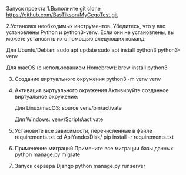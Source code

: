 Запуск проекта
1.Выполните git clone https://github.com/BasTikson/MyCegoTest.git

2.Установка необходимых инструментов.
  Убедитесь, что у вас установлены Python и python3-venv. Если они не установлены, вы можете установить их с помощью следующих команд:

  Для Ubuntu/Debian:
  sudo apt update
  sudo apt install python3 python3-venv
  
  Для macOS (с использованием Homebrew):
  brew install python3

3. Создание виртуального окружения
   python3 -m venv venv

4. Активация виртуального окружения
   Активируйте созданное виртуальное окружение:
   
   Для Linux/macOS:
   source venv/bin/activate
   
   Для Windows:
   venv\Scripts\activate

5. Установите все зависимости, перечисленные в файле requirements.txt
   cd ApiYandexDisk/
   pip install -r requirements.txt

6. Применение миграций
   Примените все миграции базы данных:
   python manage.py migrate

7. Запуск сервера Django
   python manage.py runserver
